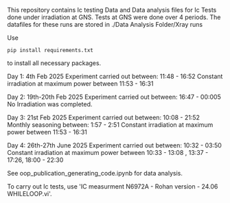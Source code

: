 This repository contains Ic testing Data and Data analysis files for Ic Tests done under irradiation at GNS. Tests at GNS were done over 4 periods. The datafiles for these runs are stored in ./Data Analysis Folder/Xray runs

Use 
```
pip install requirements.txt
```
to install all necessary packages.

Day 1: 4th Feb 2025
Experiment carried out between: 11:48 - 16:52
Constant irradiation at maximum power between 11:53 - 16:31

Day 2: 19th-20th Feb 2025
Experiment carried out between: 16:47 - 00:005
No Irradiation was completed.

Day 3: 21st Feb 2025
Experiment carried out between: 10:08 - 21:52
Monthly seasoning between: 1:57 - 2:51
Constant irradiation at maximum power between 11:53 - 16:31

Day 4: 26th-27th June 2025
Experiment carried out between: 10:32 - 03:50
Constant irradiation at maximum power between 10:33 - 13:08 , 13:37 - 17:26, 18:00 - 22:30

See oop_publication_generating_code.ipynb for data analysis.

To carry out Ic tests, use 'IC measurment N6972A - Rohan version - 24.06 WHILELOOP.vi'.
